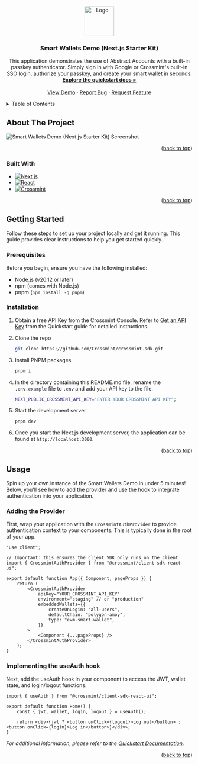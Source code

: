 <a id="readme-top"></a>

<!-- PROJECT LOGO -->
<br />
<div align="center">
  <a href="https://github.com/Crossmint/crossmint-sdk">
    <img src="https://github.com/user-attachments/assets/573d5995-831f-4e27-ab9e-9ab346c9c680" alt="Logo" width="80" height="80">
  </a>

<h3 align="center">Smart Wallets Demo (Next.js Starter Kit)</h3>

  <p align="center">
  This application demonstrates the use of Abstract Accounts with a built-in passkey authenticator. Simply sign in with Google or Crossmint's built-in SSO login, authorize your passkey, and create your smart wallet in seconds.
    <br />
    <a href="https://docs.crossmint.com/wallets/smart-wallets/quickstart"><strong>Explore the quickstart docs »</strong></a>
    <br />
    <br />
    <a href="https://www.smarterwallet.dev/">View Demo</a>
    ·
    <a href="https://github.com/Crossmint/crossmint-sdk/issues/new?labels=bug&template=bug-report---.md">Report Bug</a>
    ·
    <a href="https://github.com/Crossmint/crossmint-sdk/issues/new?labels=enhancement&template=feature-request---.md">Request Feature</a>
  </p>
</div>

<!-- TABLE OF CONTENTS -->
<details>
  <summary>Table of Contents</summary>
  <ol>
    <li>
      <a href="#about-the-project">About The Project</a>
      <ul>
        <li><a href="#built-with">Built With</a></li>
      </ul>
    </li>
    <li>
      <a href="#getting-started">Getting Started</a>
      <ul>
        <li><a href="#prerequisites">Prerequisites</a></li>
        <li><a href="#installation">Installation</a></li>
      </ul>
    </li>
    <li>
    <a href="#usage">Usage</a>
    <ul>
        <li><a href="#adding-the-provider">Adding the Provider</a></li>
        <li><a href="#implementing-the-useauth-hook">Implementing the useAuth hook</a></li>
      </ul>
      </li>
  </ol>
</details>

<!-- ABOUT THE PROJECT -->

## About The Project

![Smart Wallets Demo (Next.js Starter Kit) Screenshot](https://github.com/user-attachments/assets/5248334a-bc8b-4906-a8ef-f83e3041fed6)

<p align="right">(<a href="#readme-top">back to top</a>)</p>

### Built With

-   [![Next.js](https://img.shields.io/badge/next%20js-000000?style=for-the-badge&logo=nextdotjs&logoColor=white)](https://nextjs.org/)
-   [![React](https://img.shields.io/badge/React-20232A?style=for-the-badge&logo=react&logoColor=61DAFB)](https://react.dev/)
-   [![Crossmint](https://img.shields.io/badge/Crossmint-04CD6C?style=for-the-badge&logoColor=04CD6C&link=https://www.crossmint.com/)](https://www.crossmint.com/)

<p align="right">(<a href="#readme-top">back to top</a>)</p>

<!-- GETTING STARTED -->

## Getting Started

Follow these steps to set up your project locally and get it running. This guide provides clear instructions to help you get started quickly.

### Prerequisites

Before you begin, ensure you have the following installed:

-   Node.js (v20.12 or later)
-   npm (comes with Node.js)
-   pnpm (`npm install -g pnpm`)

### Installation

1. Obtain a free API Key from the Crossmint Console. Refer to [Get an API Key](https://docs.crossmint.com/wallets/smart-wallets/quickstart#2-get-an-api-key) from the Quickstart guide for detailed instructions.

2. Clone the repo
    ```sh
    git clone https://github.com/Crossmint/crossmint-sdk.git
    ```
3. Install PNPM packages
    ```sh
    pnpm i
    ```
4. In the directory containing this README.md file, rename the `.env.example` file to `.env` and add your API key to the file.
    ```bash
    NEXT_PUBLIC_CROSSMINT_API_KEY="ENTER YOUR CROSSMINT API KEY";
    ```
5. Start the development server
    ```sh
    pnpm dev
    ```
6. Once you start the Next.js development server, the application can be found at `http://localhost:3000`.

<p align="right">(<a href="#readme-top">back to top</a>)</p>

<!-- USAGE EXAMPLES -->

## Usage

Spin up your own instance of the Smart Wallets Demo in under 5 minutes! Below, you'll see how to add the provider and use the hook to integrate authentication into your application.

### Adding the Provider

First, wrap your application with the `CrossmintAuthProvider` to provide authentication context to your components. This is typically done in the root of your app.

```tsx
"use client";

// Important: this ensures the client SDK only runs on the client
import { CrossmintAuthProvider } from "@crossmint/client-sdk-react-ui";

export default function App({ Component, pageProps }) {
    return (
        <CrossmintAuthProvider
            apiKey="YOUR_CROSSMINT_API_KEY"
            environment="staging" // or "production"
            embeddedWallets={{
                createOnLogin: "all-users",
                defaultChain: "polygon-amoy",
                type: "evm-smart-wallet",
            }}
        >
            <Component {...pageProps} />
        </CrossmintAuthProvider>
    );
}
```

### Implementing the useAuth hook

Next, add the useAuth hook in your component to access the JWT, wallet state, and login/logout functions.

```tsx
import { useAuth } from "@crossmint/client-sdk-react-ui";

export default function Home() {
    const { jwt, wallet, login, logout } = useAuth();

    return <div>{jwt ? <button onClick={logout}>Log out</button> : <button onClick={login}>Log in</button>}</div>;
}
```

_For additional information, please refer to the [Quickstart Documentation](https://docs.crossmint.com/wallets/smart-wallets/quickstart)._

<p align="right">(<a href="#readme-top">back to top</a>)</p>
